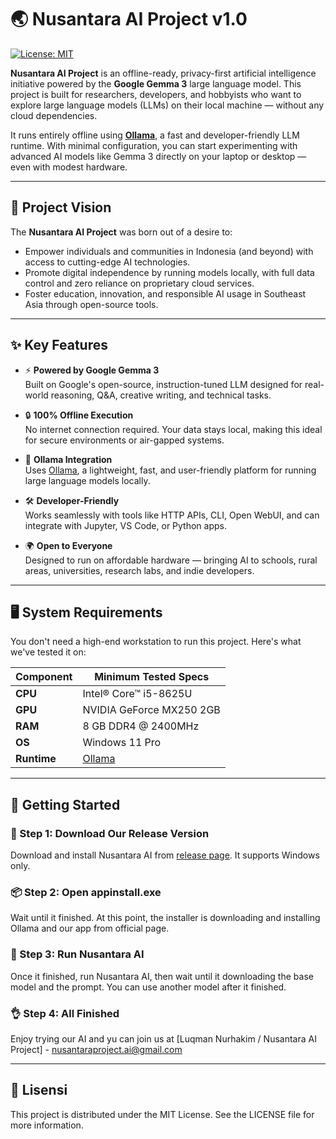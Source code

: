 # 🌏 Nusantara AI Project v1.0

[![License: MIT](https://img.shields.io/badge/License-MIT-yellow.svg)](LICENSE)

**Nusantara AI Project** is an offline-ready, privacy-first artificial intelligence initiative powered by the **Google Gemma 3** large language model. This project is built for researchers, developers, and hobbyists who want to explore large language models (LLMs) on their local machine — without any cloud dependencies.

It runs entirely offline using [**Ollama**](https://ollama.com), a fast and developer-friendly LLM runtime. With minimal configuration, you can start experimenting with advanced AI models like Gemma 3 directly on your laptop or desktop — even with modest hardware.

---

## 🌟 Project Vision

The **Nusantara AI Project** was born out of a desire to:

- Empower individuals and communities in Indonesia (and beyond) with access to cutting-edge AI technologies.
- Promote digital independence by running models locally, with full data control and zero reliance on proprietary cloud services.
- Foster education, innovation, and responsible AI usage in Southeast Asia through open-source tools.

---

## ✨ Key Features

- ⚡ **Powered by Google Gemma 3**  
  Built on Google's open-source, instruction-tuned LLM designed for real-world reasoning, Q&A, creative writing, and technical tasks.

- 🔒 **100% Offline Execution**  
  No internet connection required. Your data stays local, making this ideal for secure environments or air-gapped systems.

- 🧠 **Ollama Integration**  
  Uses [Ollama](https://ollama.com), a lightweight, fast, and user-friendly platform for running large language models locally.

- 🛠️ **Developer-Friendly**  
  Works seamlessly with tools like HTTP APIs, CLI, Open WebUI, and can integrate with Jupyter, VS Code, or Python apps.

- 🌍 **Open to Everyone**  
  Designed to run on affordable hardware — bringing AI to schools, rural areas, universities, research labs, and indie developers.

---

## 🖥️ System Requirements

You don't need a high-end workstation to run this project. Here's what we've tested it on:

| Component      | Minimum Tested Specs                   |
|----------------|----------------------------------------|
| **CPU**        | Intel® Core™ i5-8625U                  |
| **GPU**        | NVIDIA GeForce MX250 2GB               |
| **RAM**        | 8 GB DDR4 @ 2400MHz                    |
| **OS**         | Windows 11 Pro                         |
| **Runtime**    | [Ollama](https://ollama.com)           |

---

## 🚀 Getting Started

### 🔧 Step 1: Download Our Release Version

Download and install Nusantara AI from [release page](https://github.com/Nusantara-AI-Project/releases). It supports Windows only.

### 📦 Step 2: Open appinstall.exe

Wait until it finished. At this point, the installer is downloading and installing Ollama and our app from official page.

### 🚀 Step 3: Run Nusantara AI

Once it finished, run Nusantara AI, then wait until it downloading the base model and the prompt. You can use another model after it finished.

### 👌 Step 4: All Finished

Enjoy trying our AI and yu can join us at [Luqman Nurhakim / Nusantara AI Project] - [nusantaraproject.ai@gmail.com](mailto:nusantaraproject.ai@gmail.com)

---

## 📝 Lisensi

This project is distributed under the MIT License. See the LICENSE file for more information.
